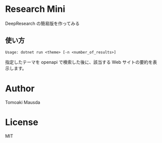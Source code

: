 # Research Mini

DeepResearch の簡易版を作ってみる

## 使い方

```
Usage: dotnet run <theme> [-n <number_of_results>]
```

指定したテーマを openapi で検索した後に、該当する Web サイトの要約を表示します。

# Author

Tomoaki Mausda

# License

MIT
